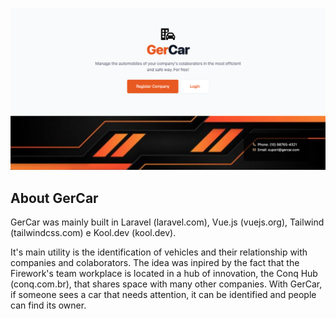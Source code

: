 <p align="center"><img src="gercar.png" width="700"></p>

## About GerCar

GerCar was mainly built in Laravel (laravel.com), Vue.js (vuejs.org), Tailwind (tailwindcss.com) e Kool.dev (kool.dev).

It's main utility is the identification of vehicles and their relationship with companies and colaborators. The idea was inpired by the fact that the Firework's team workplace is located in a hub of innovation, the Conq Hub (conq.com.br), that shares space with many other companies. With GerCar, if someone sees a car that needs attention, it can be identified and people can find its owner.